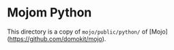 Mojom Python
============

This directory is a copy of `mojo/public/python/` of [Mojo]
(https://github.com/domokit/mojo).
